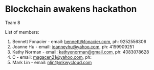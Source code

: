 # Blockchain awakens hackathon

Team 8

List of members:
1. Bennett Fonacier - email: bennett@fonacier.com, ph: 9252556306
2. Joanne Hu - email: joanneyhu@yahoo.com, ph: 4159909251
3. Kathy Norman - email: kathyenorman@gmail.com, ph: 4083078628
4. C - email: magacen21@yahoo.com, ph: 
5. Mark Lin - email: nlin@mkwycloud.com
